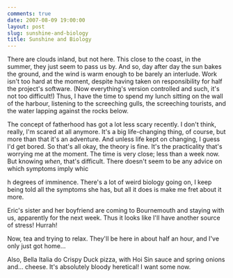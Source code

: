 ```yaml
---
comments: true
date: 2007-08-09 19:00:00
layout: post
slug: sunshine-and-biology
title: Sunshine and Biology
---
```


There are clouds inland, but not here.  This close to the coast, in the summer, they just seem to pass us by.  And so, day after day the sun bakes the ground, and the wind is warm enough to be barely an interlude.  Work isn't too hard at the moment, despite having taken on responsibility for half the project's software.  (Now everything's version controlled and such, it's not too difficult!)  Thus, I have the time to spend my lunch sitting on the wall of the harbour, listening to the screeching gulls, the screeching tourists, and the water lapping against the rocks below.  

The concept of fatherhood has got a lot less scary recently.  I don't think, really, I'm scared at all anymore.  It's a big life-changing thing, of course, but more than that it's an adventure.  And unless life kept on changing, I guess I'd get bored.  So that's all okay, the theory is fine.  It's the practicality that's worrying me at the moment.  The time is very close; less than a week now.  But knowing <i>when</i>, that's difficult.  There doesn't seem to be any advice on which symptoms imply whic  

h degrees of imminence.  There's a lot of weird biology going on, I keep being told all the symptoms she has, but all it does is make me fret about it more.  

Eric's sister and her boyfriend are coming to Bournemouth and staying with us, apparently for the next week.  Thus it looks like I'll have another source of stress!  Hurrah!  

Now, tea and trying to relax.  They'll be here in about half an hour, and I've only just got home...  

Also, Bella Italia do Crispy Duck pizza, with Hoi Sin sauce and spring onions and... cheese.  It's absolutely bloody heretical!  I want some now.
